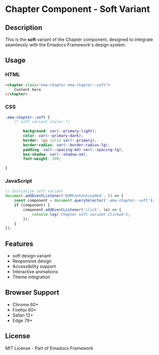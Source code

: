 # Chapter Component - Soft Variant

## Description
This is the **soft** variant of the Chapter component, designed to integrate seamlessly with the Emadocs Framework's design system.

## Usage

### HTML
```html
<chapter class="ema-chapter ema-chapter--soft">
    Content here
</chapter>
```

### CSS
```css
.ema-chapter--soft {
    /* soft variant styles */
    
        background: var(--primary-light);
        color: var(--primary-dark);
        border: 1px solid var(--primary);
        border-radius: var(--border-radius-lg);
        padding: var(--spacing-md) var(--spacing-lg);
        box-shadow: var(--shadow-sm);
        font-weight: 500;
    
}
```

### JavaScript
```javascript
// Initialize soft variant
document.addEventListener('DOMContentLoaded', () => {
    const component = document.querySelector('.ema-chapter--soft');
    if (component) {
        component.addEventListener('click', (e) => {
            console.log('Chapter soft variant clicked');
        });
    }
});
```

## Features
- soft design variant
- Responsive design
- Accessibility support
- Interactive animations
- Theme integration

## Browser Support
- Chrome 60+
- Firefox 60+
- Safari 12+
- Edge 79+

## License
MIT License - Part of Emadocs Framework
